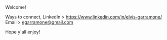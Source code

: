 Welcome! 

Ways to connect,
LinkedIn > https://www.linkedin.com/in/elvis-garramone/
Email > egarramone@gmail.com

Hope y'all enjoy!


